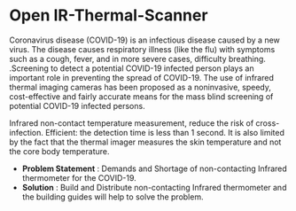 # Open IR-Thermal-Scanner

Coronavirus disease (COVID-19) is an infectious disease caused by a new virus. The disease causes respiratory illness (like the flu) with symptoms such as a cough, fever, and in more severe cases, difficulty breathing. .Screening to detect a potential COVID-19 infected person plays an important role in preventing the spread of COVID-19. The use of infrared thermal imaging cameras has been proposed as a noninvasive, speedy, cost-effective and fairly accurate means for the mass blind screening of potential COVID-19 infected persons. 

Infrared non-contact temperature measurement, reduce the risk of cross-infection. Efficient: the detection time is less than 1 second.  It is also limited by the fact that the thermal imager measures the skin temperature and not the core body temperature. 

* **Problem Statement** : Demands and Shortage of non-contacting Infrared thermometer for the COVID-19. 
* **Solution** : Build and Distribute non-contacting Infrared thermometer and the building guides will help to solve the problem. 




